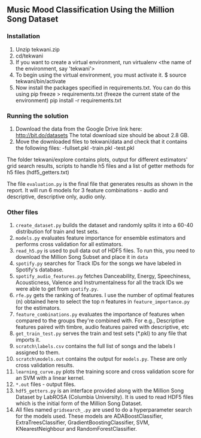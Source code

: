 ## Music Mood Classification Using the Million Song Dataset

### Installation

1. Unzip tekwani.zip
2. cd/tekwani
3. If you want to create a virtual environment, run virtualenv <the name of the environment, say 'tekwani'>
4. To begin using the virtual environment, you must activate it.
   $ source tekwani/bin/activate
5. Now install the packages specified in requirements.txt. You can do this using
   pip freeze > requirements.txt (freeze the current state of the environment)
   pip install -r requirements.txt


### Running the solution

1. Download the data from the Google Drive link here: http://bit.do/datasets
   The total download size should be about 2.8 GB. 
2. Move the downloaded files to tekwani/data and check that it contains the following files:
    -fullset.pkl
    -train.pkl
    -test.pkl

The folder tekwani/explore contains plots, output for different estimators' grid search results, scripts to handle h5 files and a list of getter methods 
for h5 files (hdf5_getters.txt)

The file `evaluation.py` is the final file that generates results as shown in the report. 
It will run 6 models for 3 feature combinations - audio and descriptive, descriptive only, audio only.


### Other files

1. `create_dataset.py` builds the dataset and randomly splits it into a 60-40 distribution fof train and test sets.
2. `models.py` evaluates feature importance for ensemble estimators and performs cross validation for all estimators.
3. `read_h5.py` is used to pull data out of HDF5 files. To run this, you need to download the Million Song Subset and place it in `data`
4. `spotify.py` searches for Track IDs for the songs we have labeled in Spotify's database.
5. `spotify_audio_features.py` fetches Danceability, Energy, Speechiness, Acousticness, Valence and Instrumentalness for all the track IDs we were able to get from 
    `spotify.py`. 
6. `rfe.py` gets the ranking of features. I use the number of optimal features (n) obtained here to select the top n features in `feature_importance.py` for the estimators.
7. `feature_combinations.py` evaluates the importance of features when compared to the groups they're combined with. For e.g., Descriptive features paired with timbre, 
    audio features paired with descriptive, etc
8. `get_train_test.py` serves the train and test sets (*.pkl) to any file that imports it.
7. `scratch\labels.csv` contains the full list of songs and the labels I assigned to them. 
8. `scratch\models.out` contains the output for `models.py`. These are only cross validation results. 
9. `learning_curve.py` plots the training score and cross validation score for an SVM with a linear kernel.
10. `*.out` files - output files. 
11. `hdf5_getters.py` is an interface provided along with the Million Song Dataset by LabROSA (Columbia University). It is used to read HDF5 files which is the initial
    form of the Million Song Dataset.
12. All files named `gridsearch_.py` are used to do a hyperparameter search for the models used. These models are ADABoostClassifier, ExtraTreesClassifier, 
    GradientBoostingClassifier, SVM, KNearestNeighbour and RandomForestClassifier.

